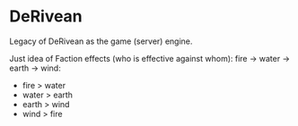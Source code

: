 # DeRivean
Legacy of DeRivean as the game (server) engine.

Just idea of Faction effects (who is effective against whom):
fire -> water -> earth -> wind:
- fire > water
- water > earth
- earth > wind
- wind > fire
